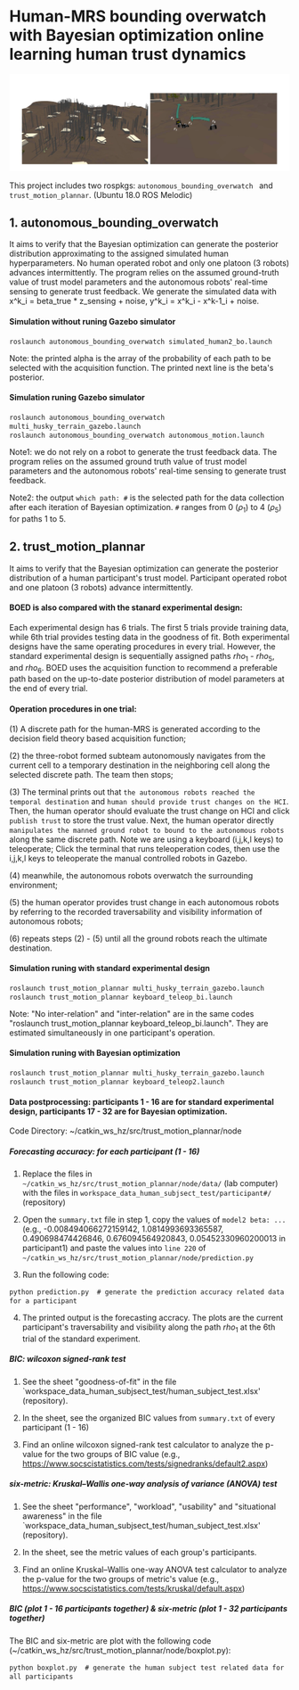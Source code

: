 # Human-MRS bounding overwatch with Bayesian optimization online learning human trust dynamics

![alt text](https://github.com/huanfez/robots_bounding_overwatch_with_human_trust/blob/main/results/3d_overview.png?raw=true)

This project includes two rospkgs: `autonomous_bounding_overwatch ` and ` trust_motion_plannar `. (Ubuntu 18.0 ROS Melodic)

## 1. autonomous_bounding_overwatch
It aims to verify that the Bayesian optimization can generate the posterior distribution approximating to the assigned simulated human hyperparameters. No human operated robot and only one platoon (3 robots) advances intermittently. The program relies on the assumed ground-truth value of trust model parameters and the autonomous robots' real-time sensing to generate trust feedback. We generate the simulated data with x^k_i = beta_true * z_sensing + noise, y^k_i = x^k_i - x^k-1_i + noise. 

#### Simulation without runing Gazebo simulator
```
roslaunch autonomous_bounding_overwatch simulated_human2_bo.launch
```
Note: the printed alpha is the array of the probability of each path to be selected with the acquisition function. The printed next line is the beta's posterior.

#### Simulation runing Gazebo simulator
```
roslaunch autonomous_bounding_overwatch multi_husky_terrain_gazebo.launch
roslaunch autonomous_bounding_overwatch autonomous_motion.launch
```

Note1: we do not rely on a robot to generate the trust feedback data. The program relies on the assumed ground truth value of trust model parameters and the autonomous robots' real-time sensing to generate trust feedback. 

Note2: the output `which path: #` is the selected path for the data collection after each iteration of Bayesian optimization. `#` ranges from 0 ($\rho_1$) to 4 ($\rho_5$) for paths 1 to 5.

## 2. trust_motion_plannar
It aims to verify that the Bayesian optimization can generate the posterior distribution of a human participant's trust model. Participant operated robot and one platoon (3 robots) advance intermittently.

#### BOED is also compared with the stanard experimental design:

Each experimental design has 6 trials. The first 5 trials provide training data, while 6th trial provides testing data in the goodness of fit. 
Both experimental designs have the same operating procedures in every trial. However, the standard experimental design is sequentially assigned paths $rho_1$ - $rho_5$, and $rho_6$. BOED uses the acquisition function to recommend a preferable path based on the up-to-date posterior distribution of model parameters at the end of every trial.

#### Operation procedures in one trial:

(1) A discrete path for the human-MRS is generated according to the decision field theory based acquisition function;

(2) the three-robot formed subteam autonomously navigates from the current cell to a temporary destination in the neighboring cell along the selected discrete path. The team then stops; 

(3) The terminal prints out that `the autonomous robots reached the temporal destination` and `human should provide trust changes on the HCI`. Then, the human operator should evaluate the trust change on HCI and click `publish trust` to store the trust value. Next, the human operator directly `manipulates the manned ground robot to bound to the autonomous robots` along the same discrete path. Note we are using a keyboard (i,j,k,l keys) to teleoperate; Click the terminal that runs teleoperation codes, then use the i,j,k,l keys to teleoperate the manual controlled robots in Gazebo. 

(4) meanwhile, the autonomous robots overwatch the surrounding environment;

(5) the human operator provides trust change in each autonomous robots by referring to the recorded traversability and visibility information of autonomous robots; 

(6) repeats steps (2) - (5) until all the ground robots reach the ultimate destination.


#### Simulation runing with standard experimental design
```
roslaunch trust_motion_plannar multi_husky_terrain_gazebo.launch
roslaunch trust_motion_plannar keyboard_teleop_bi.launch
```

Note: "No inter-relation" and "inter-relation" are in the same codes "roslaunch trust_motion_plannar keyboard_teleop_bi.launch". They are estimated simultaneously in one participant's operation.


#### Simulation runing with Bayesian optimization
```
roslaunch trust_motion_plannar multi_husky_terrain_gazebo.launch
roslaunch trust_motion_plannar keyboard_teleop2.launch
```


#### Data postprocessing: participants 1 - 16 are for standard experimental design, participants 17 - 32 are for Bayesian optimization.

Code Directory: ~/catkin_ws_hz/src/trust_motion_plannar/node

##### Forecasting accuracy: for each participant (1 - 16)

1. Replace the files in `~/catkin_ws_hz/src/trust_motion_plannar/node/data/` (lab computer) with the files in `workspace_data_human_subjsect_test/participant#/` (repository)

2. Open the `summary.txt` file in step 1, copy the values of `model2 beta: ...` (e.g., -0.008494066272159142, 1.0814993693365587, 0.490698474426846, 0.676094564920843, 0.05452330960200013 in participant1) and paste the values into `line 220` of `~/catkin_ws_hz/src/trust_motion_plannar/node/prediction.py`

3. Run the following code:

```
python prediction.py  # generate the prediction accuracy related data for a participant
```
4. The printed output is the forecasting accracy. The plots are the current participant's traversability and visibility along the path $rho_1$ at the 6th trial of the standard experiment. 

##### BIC: wilcoxon signed-rank test
1. See the sheet "goodness-of-fit" in the file `workspace_data_human_subjsect_test/human_subject_test.xlsx' (repository). 

2. In the sheet, see the organized BIC values from `summary.txt` of every participant (1 - 16)

3. Find an online wilcoxon signed-rank test calculator to analyze the p-value for the two groups of BIC value (e.g., https://www.socscistatistics.com/tests/signedranks/default2.aspx)

##### six-metric: Kruskal–Wallis one-way analysis of variance (ANOVA) test
1. See the sheet "performance", "workload", "usability" and "situational awareness" in the file `workspace_data_human_subjsect_test/human_subject_test.xlsx' (repository). 

2. In the sheet, see the metric values of each group's participants.

3. Find an online Kruskal–Wallis one-way ANOVA test calculator to analyze the p-value for the two groups of metric's value (e.g., https://www.socscistatistics.com/tests/kruskal/default.aspx)

##### BIC (plot 1 - 16 participants together) & six-metric (plot 1 - 32 participants together) 
The BIC and six-metric are plot with the following code (~/catkin_ws_hz/src/trust_motion_plannar/node/boxplot.py):
```
python boxplot.py  # generate the human subject test related data for all participants
```
 
